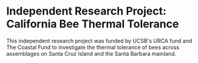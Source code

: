 # Independent Research Project: California Bee Thermal Tolerance
This independent research project was funded by UCSB's URCA fund and The Coastal Fund to investigate the thermal tolerance of bees across assemblages on Santa Cruz Island and the Santa Barbara mainland.
